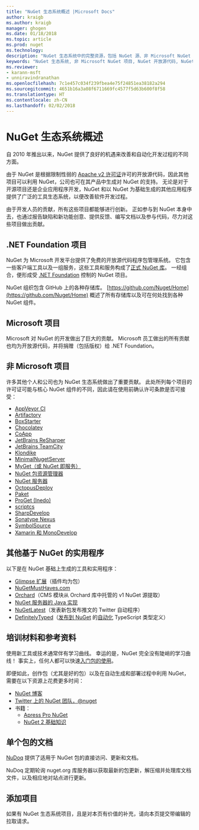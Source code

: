 ```yaml
---
title: "NuGet 生态系统概述 |Microsoft Docs"
author: kraigb
ms.author: kraigb
manager: ghogen
ms.date: 01/18/2018
ms.topic: article
ms.prod: nuget
ms.technology: 
description: "NuGet 生态系统中的完整资源，包括 NuGet 源、非 Microsoft NuGet 项目、实用程序和培训材料。"
keywords: "NuGet 生态系统, 非 Microsoft NuGet 项目, NuGet 开放源代码, NuGet 实用程序, NuGet 培训材料"
ms.reviewer:
- karann-msft
- unniravindranathan
ms.openlocfilehash: 7c1e457c034f239fbea4e75f24851ea38182a294
ms.sourcegitcommit: 4651b16a3a08f6711669fc4577f5d63b600f8f58
ms.translationtype: HT
ms.contentlocale: zh-CN
ms.lasthandoff: 02/02/2018
---
```

# <a name="an-overview-of-the-nuget-ecosystem"></a>NuGet 生态系统概述

自 2010 年推出以来，NuGet 提供了良好的机遇来改善和自动化开发过程的不同方面。

由于 NuGet 是根据限制性弱的 [Apache v2 许可证](http://choosealicense.com/licenses/apache/)许可的开放源代码，因此其他项目可以利用 NuGet，公司也可在其产品中生成对 NuGet 的支持。 无论是对于开源项目还是企业应用程序开发，NuGet 和以 NuGet 为基础生成的其他应用程序提供了广泛的工具生态系统，以便改善软件开发过程。

由于开发人员的贡献，所有这些项目都能够进行创新。 正如参与到 NuGet 本身中去，也通过报告缺陷和新功能创意、提供反馈、编写文档以及参与代码，尽力对这些项目做出贡献。

## <a name="net-foundation-projects"></a>.NET Foundation 项目

NuGet 为 Microsoft 开发平台提供了免费的开放源代码程序包管理系统。 它包含一些客户端工具以及一组服务，这些工具和服务构成了[正式 NuGet 库](http://www.nuget.org)。 一经组合，便形成受 [.NET Foundation](http://www.dotnetfoundation.org/) 控制的 NuGet 项目。

NuGet 组织包含 GitHub 上的各种存储库。 [https://github.com/Nuget/Home](https://github.com/Nuget/Home) 概述了所有存储库以及可在何处找到各种 NuGet 组件。

## <a name="microsoft-projects"></a>Microsoft 项目

Microsoft 对 NuGet 的开发做出了巨大的贡献。 Microsoft 员工做出的所有贡献也均为开放源代码，并将捐赠（包括版权）给 .NET Foundation。

## <a name="non-microsoft-projects"></a>非 Microsoft 项目

许多其他个人和公司也为 NuGet 生态系统做出了重要贡献。 此处所列每个项目的许可证可能与核心 NuGet 组件的不同，因此请在使用前确认许可条款是否可接受：

- [AppVeyor CI](https://www.appveyor.com/)
- [Artifactory](https://www.jfrog.com/artifactory/)
- [BoxStarter](http://boxstarter.org/)
- [Chocolatey](https://chocolatey.org/)
- [CoApp](http://coapp.org/)
- [JetBrains ReSharper](https://resharper-plugins.jetbrains.com/)
- [JetBrains TeamCity](https://www.jetbrains.com/teamcity/)
- [Klondike](https://github.com/themotleyfool/Klondike)
- [MinimalNugetServer](https://github.com/TanukiSharp/MinimalNugetServer)
- [MyGet（或 NuGet 即服务）](http://www.myget.org/)
- [NuGet 包资源管理器](https://github.com/NuGetPackageExplorer/NuGetPackageExplorer)
- [NuGet 服务器](http://nugetserver.net/)
- [OctopusDeploy](https://octopus.com/)
- [Paket](https://fsprojects.github.io/Paket/)
- [ProGet (Inedo)](http://inedo.com/proget)
- [scriptcs](http://scriptcs.net/)
- [SharpDevelop](http://community.sharpdevelop.net/blogs/mattward/archive/2011/01/23/NuGetSupportInSharpDevelop.aspx)
- [Sonatype Nexus](http://www.sonatype.com/nexus-repository-sonatype)
- [SymbolSource](http://www.symbolsource.org/Public)
- [Xamarin 和 MonoDevelop](https://github.com/mrward/monodevelop-nuget-addin)

## <a name="other-nuget-based-utilities"></a>其他基于 NuGet 的实用程序

以下是在 NuGet 基础上生成的工具和实用程序：

- [Glimpse 扩展](http://getglimpse.com/Packages)（插件均为包）
- [NuGetMustHaves.com](http://nugetmusthaves.com/)
- [Orchard](http://www.orchardproject.net/)（CMS 模块从 Orchard 库中托管的 v1 NuGet 源提取）
- [NuGet 服务器的 Java 实现](http://jonnyzzz.com/blog/2012/03/07/nuget-server-in-pure-java/)
- [NuGetLatest](https://twitter.com/NuGetLatest)（发表新包发布推文的 Twitter 自动程序）
- [DefinitelyTyped](http://definitelytyped.org/)（[发布到 NuGet](http://www.nuget.org/packages?q=DefinitelyTyped) 的[自动化](https://github.com/DefinitelyTyped/NugetAutomation/) TypeScript 类型定义）

## <a name="training-materials-and-references"></a>培训材料和参考资料

使用新工具或技术通常伴有学习曲线。 幸运的是，NuGet 完全没有陡峭的学习曲线！ 事实上，任何人都可以快速[入门包的使用](../quickstart/use-a-package.md)。

即便如此，创作包（尤其是好的包）以及在自动生成和部署过程中利用 NuGet，需要在以下资源上花费更多时间：

- [NuGet 博客](http://blog.nuget.org/)
- [Twitter 上的 NuGet 团队，@nuget](http://twitter.com/nuget)
- 书籍：
  - [Apress Pro NuGet](http://bit.ly/ProNuGet)
  - [NuGet 2 基础知识](http://www.amazon.com/NuGet-2-Essentials-Damir-Arh-ebook/dp/B00GTQD5M4)

## <a name="documentation-for-individual-packages"></a>单个包的文档

[NuDoq](http://nudoq.org) 提供了适用于 NuGet 包的直接访问、更新和文档。

NuDoq 定期轮询 nuget.org 库服务器以获取最新的包更新，解压缩并处理库文档文件，以及相应地对站点进行更新。

## <a name="adding-your-project"></a>添加项目

如果有 NuGet 生态系统项目，且是对本页有价值的补充，请向本页提交带编辑的拉取请求。
